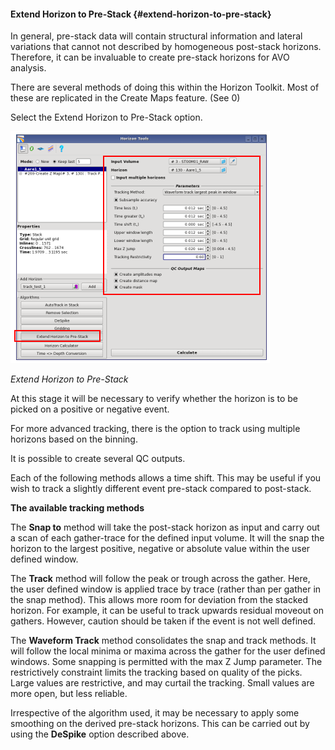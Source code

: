 #### Extend Horizon to Pre-Stack {#extend-horizon-to-pre-stack}

In general, pre-stack data will contain structural information and lateral variations that cannot not described by homogeneous post-stack horizons. Therefore, it can be invaluable to create pre-stack horizons for AVO analysis.

There are several methods of doing this within the Horizon Toolkit. Most of these are replicated in the Create Maps feature. \(See 0\)

Select the Extend Horizon to Pre-Stack option.

![](/assets/127_Interpretation.png)

_Extend Horizon to Pre-Stack_

At this stage it will be necessary to verify whether the horizon is to be picked on a positive or negative event. 

For more advanced tracking, there is the option to track using multiple horizons based on the binning.

It is possible to create several QC outputs.

Each of the following methods allows a time shift. This may be useful if you wish to track a slightly different event pre-stack compared to post-stack.

**The available tracking methods**

The **Snap to** method will take the post-stack horizon as input and carry out a scan of each gather-trace for the defined input volume. It will the snap the horizon to the largest positive, negative or absolute value within the user defined window.

The **Track** method will follow the peak or trough across the gather. Here, the user defined window is applied trace by trace (rather than per gather in the snap method). This allows more room for deviation from the stacked horizon. For example, it can be useful to track upwards residual moveout on gathers. However, caution should be taken if the event is not well defined.

The **Waveform Track** method consolidates the snap and track methods. It will follow the local minima or maxima across the gather for the user defined windows. Some snapping is permitted with the max Z Jump parameter. The restrictively constraint limits the tracking based on quality of the picks. Large values are restrictive, and may curtail the tracking. Small values are more open, but less reliable.

Irrespective of the algorithm used, it may be necessary to apply some smoothing on the derived pre-stack horizons. This can be carried out by using the **DeSpike** option described above.

